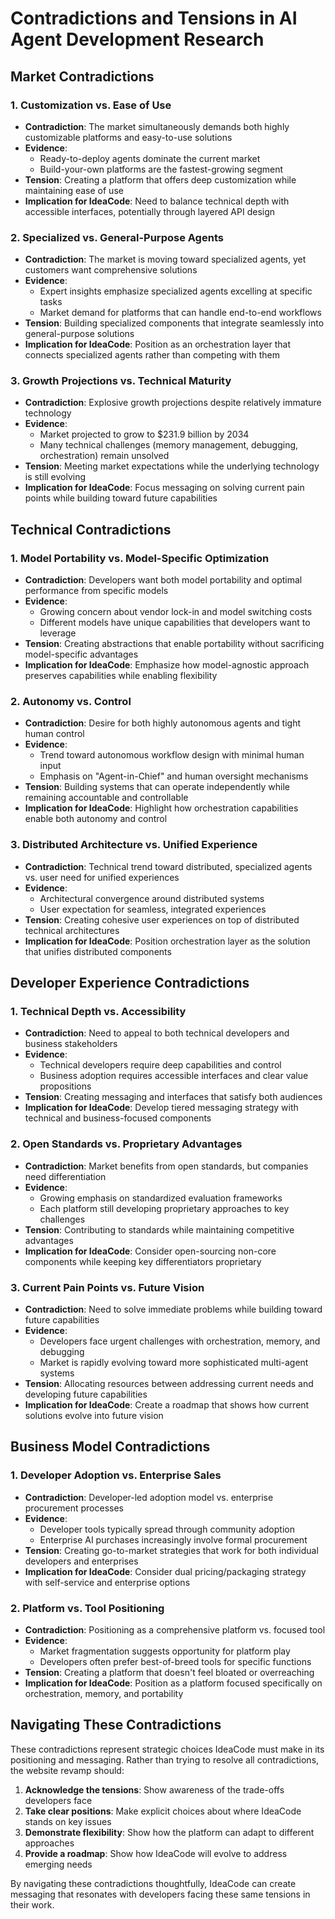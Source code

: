# Contradictions and Tensions in AI Agent Development Research

## Market Contradictions

### 1. Customization vs. Ease of Use
- **Contradiction**: The market simultaneously demands both highly customizable platforms and easy-to-use solutions
- **Evidence**: 
  - Ready-to-deploy agents dominate the current market
  - Build-your-own platforms are the fastest-growing segment
- **Tension**: Creating a platform that offers deep customization while maintaining ease of use
- **Implication for IdeaCode**: Need to balance technical depth with accessible interfaces, potentially through layered API design

### 2. Specialized vs. General-Purpose Agents
- **Contradiction**: The market is moving toward specialized agents, yet customers want comprehensive solutions
- **Evidence**:
  - Expert insights emphasize specialized agents excelling at specific tasks
  - Market demand for platforms that can handle end-to-end workflows
- **Tension**: Building specialized components that integrate seamlessly into general-purpose solutions
- **Implication for IdeaCode**: Position as an orchestration layer that connects specialized agents rather than competing with them

### 3. Growth Projections vs. Technical Maturity
- **Contradiction**: Explosive growth projections despite relatively immature technology
- **Evidence**:
  - Market projected to grow to $231.9 billion by 2034
  - Many technical challenges (memory management, debugging, orchestration) remain unsolved
- **Tension**: Meeting market expectations while the underlying technology is still evolving
- **Implication for IdeaCode**: Focus messaging on solving current pain points while building toward future capabilities

## Technical Contradictions

### 1. Model Portability vs. Model-Specific Optimization
- **Contradiction**: Developers want both model portability and optimal performance from specific models
- **Evidence**:
  - Growing concern about vendor lock-in and model switching costs
  - Different models have unique capabilities that developers want to leverage
- **Tension**: Creating abstractions that enable portability without sacrificing model-specific advantages
- **Implication for IdeaCode**: Emphasize how model-agnostic approach preserves capabilities while enabling flexibility

### 2. Autonomy vs. Control
- **Contradiction**: Desire for both highly autonomous agents and tight human control
- **Evidence**:
  - Trend toward autonomous workflow design with minimal human input
  - Emphasis on "Agent-in-Chief" and human oversight mechanisms
- **Tension**: Building systems that can operate independently while remaining accountable and controllable
- **Implication for IdeaCode**: Highlight how orchestration capabilities enable both autonomy and control

### 3. Distributed Architecture vs. Unified Experience
- **Contradiction**: Technical trend toward distributed, specialized agents vs. user need for unified experiences
- **Evidence**:
  - Architectural convergence around distributed systems
  - User expectation for seamless, integrated experiences
- **Tension**: Creating cohesive user experiences on top of distributed technical architectures
- **Implication for IdeaCode**: Position orchestration layer as the solution that unifies distributed components

## Developer Experience Contradictions

### 1. Technical Depth vs. Accessibility
- **Contradiction**: Need to appeal to both technical developers and business stakeholders
- **Evidence**:
  - Technical developers require deep capabilities and control
  - Business adoption requires accessible interfaces and clear value propositions
- **Tension**: Creating messaging and interfaces that satisfy both audiences
- **Implication for IdeaCode**: Develop tiered messaging strategy with technical and business-focused components

### 2. Open Standards vs. Proprietary Advantages
- **Contradiction**: Market benefits from open standards, but companies need differentiation
- **Evidence**:
  - Growing emphasis on standardized evaluation frameworks
  - Each platform still developing proprietary approaches to key challenges
- **Tension**: Contributing to standards while maintaining competitive advantages
- **Implication for IdeaCode**: Consider open-sourcing non-core components while keeping key differentiators proprietary

### 3. Current Pain Points vs. Future Vision
- **Contradiction**: Need to solve immediate problems while building toward future capabilities
- **Evidence**:
  - Developers face urgent challenges with orchestration, memory, and debugging
  - Market is rapidly evolving toward more sophisticated multi-agent systems
- **Tension**: Allocating resources between addressing current needs and developing future capabilities
- **Implication for IdeaCode**: Create a roadmap that shows how current solutions evolve into future vision

## Business Model Contradictions

### 1. Developer Adoption vs. Enterprise Sales
- **Contradiction**: Developer-led adoption model vs. enterprise procurement processes
- **Evidence**:
  - Developer tools typically spread through community adoption
  - Enterprise AI purchases increasingly involve formal procurement
- **Tension**: Creating go-to-market strategies that work for both individual developers and enterprises
- **Implication for IdeaCode**: Consider dual pricing/packaging strategy with self-service and enterprise options

### 2. Platform vs. Tool Positioning
- **Contradiction**: Positioning as a comprehensive platform vs. focused tool
- **Evidence**:
  - Market fragmentation suggests opportunity for platform play
  - Developers often prefer best-of-breed tools for specific functions
- **Tension**: Creating a platform that doesn't feel bloated or overreaching
- **Implication for IdeaCode**: Position as a platform focused specifically on orchestration, memory, and portability

## Navigating These Contradictions

These contradictions represent strategic choices IdeaCode must make in its positioning and messaging. Rather than trying to resolve all contradictions, the website revamp should:

1. **Acknowledge the tensions**: Show awareness of the trade-offs developers face
2. **Take clear positions**: Make explicit choices about where IdeaCode stands on key issues
3. **Demonstrate flexibility**: Show how the platform can adapt to different approaches
4. **Provide a roadmap**: Show how IdeaCode will evolve to address emerging needs

By navigating these contradictions thoughtfully, IdeaCode can create messaging that resonates with developers facing these same tensions in their work.